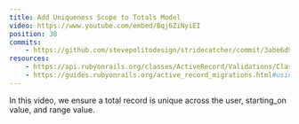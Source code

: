 ```yaml
---
title: Add Uniqueness Scope to Totals Model
video: https://www.youtube.com/embed/Bqj6ZiNyiEI
position: 38
commits:
    - https://github.com/stevepolitodesign/stridecatcher/commit/3abe6d9cf877a3ca5771a73cd7efcecabc690bae
resources:
    - https://api.rubyonrails.org/classes/ActiveRecord/Validations/ClassMethods.html#method-i-validates_uniqueness_of
    - https://guides.rubyonrails.org/active_record_migrations.html#using-the-change-method
---
```

In this video, we ensure a total record is unique across the user, starting_on value, and range value.